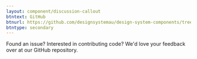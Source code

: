 ```yaml
---
layout: component/discussion-callout
btntext: GitHub
btnurl: https://github.com/designsystemau/design-system-components/tree/master/packages/header
btntype: secondary
---
```


 Found an issue? Interested in contributing code? We'd love your feedback over at our GitHub repository.
